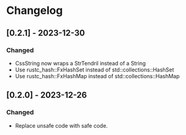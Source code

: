 # Changelog

## [0.2.1] - 2023-12-30
### Changed
- CssString now wraps a StrTendril instead of a String
- Use rustc_hash::FxHashSet instead of std::collections::HashSet
- Use rustc_hash::FxHashMap instead of std::collections::HashMap

## [0.2.0] - 2023-12-26
### Changed
- Replace unsafe code with safe code.
